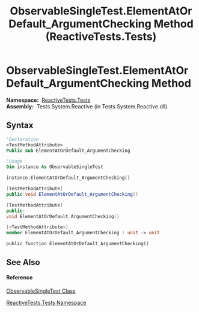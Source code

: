 ﻿---
title: ObservableSingleTest.ElementAtOrDefault_ArgumentChecking Method  (ReactiveTests.Tests)
TOCTitle: ElementAtOrDefault_ArgumentChecking Method
ms:assetid: M:ReactiveTests.Tests.ObservableSingleTest.ElementAtOrDefault_ArgumentChecking
ms:mtpsurl: https://msdn.microsoft.com/en-us/library/reactivetests.tests.observablesingletest.elementatordefault_argumentchecking(v=VS.103)
ms:contentKeyID: 36620452
ms.date: 06/28/2011
mtps_version: v=VS.103
f1_keywords:
- ReactiveTests.Tests.ObservableSingleTest.ElementAtOrDefault_ArgumentChecking
dev_langs:
- CSharp
- JScript
- VB
- FSharp
- c++
---

# ObservableSingleTest.ElementAtOrDefault\_ArgumentChecking Method

**Namespace:**  [ReactiveTests.Tests](hh289046\(v=vs.103\).md)  
**Assembly:**  Tests.System.Reactive (in Tests.System.Reactive.dll)

## Syntax

``` vb
'Declaration
<TestMethodAttribute> _
Public Sub ElementAtOrDefault_ArgumentChecking
```

``` vb
'Usage
Dim instance As ObservableSingleTest

instance.ElementAtOrDefault_ArgumentChecking()
```

``` csharp
[TestMethodAttribute]
public void ElementAtOrDefault_ArgumentChecking()
```

``` c++
[TestMethodAttribute]
public:
void ElementAtOrDefault_ArgumentChecking()
```

``` fsharp
[<TestMethodAttribute>]
member ElementAtOrDefault_ArgumentChecking : unit -> unit 
```

``` jscript
public function ElementAtOrDefault_ArgumentChecking()
```

## See Also

#### Reference

[ObservableSingleTest Class](hh315143\(v=vs.103\).md)

[ReactiveTests.Tests Namespace](hh289046\(v=vs.103\).md)

